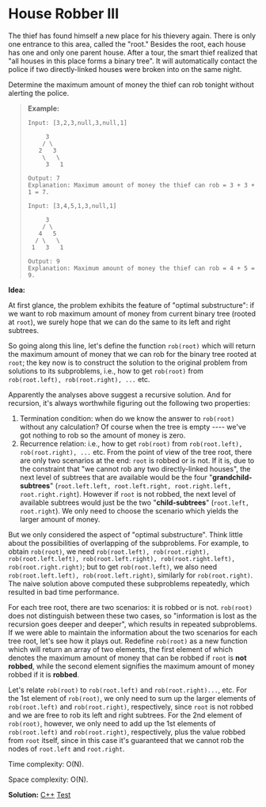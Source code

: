 # House Robber III

The thief has found himself a new place for his thievery again. There is only one entrance to this area, called the "root." Besides the root, each house has one and only one parent house. After a tour, the smart thief realized that "all houses in this place forms a binary tree". It will automatically contact the police if two directly-linked houses were broken into on the same night.

Determine the maximum amount of money the thief can rob tonight without alerting the police.

> **Example:**
>
> ```
> Input: [3,2,3,null,3,null,1]
> 
>      3
>     / \
>    2   3
>     \   \ 
>      3   1
> 
> Output: 7 
> Explanation: Maximum amount of money the thief can rob = 3 + 3 + 1 = 7.
> 
> Input: [3,4,5,1,3,null,1]
> 
>      3
>     / \
>    4   5
>   / \   \ 
>  1   3   1
> 
> Output: 9
> Explanation: Maximum amount of money the thief can rob = 4 + 5 = 9.
> ```



**Idea:** 

At first glance, the problem exhibits the feature of "optimal substructure": if we want to rob maximum amount of money from current binary tree (rooted at `root`), we surely hope that we can do the same to its left and right subtrees.



So going along this line, let's define the function `rob(root)` which will return the maximum amount of money that we can rob for the binary tree rooted at `root`; the key now is to construct the solution to the original problem from solutions to its subproblems, i.e., how to get `rob(root)` from `rob(root.left), rob(root.right), ...` etc.



Apparently the analyses above suggest a recursive solution. And for recursion, it's always worthwhile figuring out the following two properties:

1. Termination condition: when do we know the answer to `rob(root)` without any calculation? Of course when the tree is empty ---- we've got nothing to rob so the amount of money is zero.
2. Recurrence relation: i.e., how to get `rob(root)` from `rob(root.left), rob(root.right), ...` etc. From the point of view of the tree root, there are only two scenarios at the end: `root` is robbed or is not. If it is, due to the constraint that "we cannot rob any two directly-linked houses", the next level of subtrees that are available would be the four "**grandchild-subtrees**" (`root.left.left, root.left.right, root.right.left, root.right.right`). However if `root` is not robbed, the next level of available subtrees would just be the two "**child-subtrees**" (`root.left, root.right`). We only need to choose the scenario which yields the larger amount of money.



But we only considered the aspect of "optimal substructure". Think little about the possibilities of overlapping of the subproblems. For example, to obtain `rob(root)`, we need `rob(root.left), rob(root.right), rob(root.left.left), rob(root.left.right), rob(root.right.left), rob(root.right.right)`; but to get `rob(root.left)`, we also need `rob(root.left.left), rob(root.left.right)`, similarly for `rob(root.right)`. The naive solution above computed these subproblems repeatedly, which resulted in bad time performance.



For each tree root, there are two scenarios: it is robbed or is not. `rob(root)` does not distinguish between these two cases, so "information is lost as the recursion goes deeper and deeper", which results in repeated subproblems. If we were able to maintain the information about the two scenarios for each tree root, let's see how it plays out. Redefine `rob(root)` as a new function which will return an array of two elements, the first element of which denotes the maximum amount of money that can be robbed if `root` is **not robbed**, while the second element signifies the maximum amount of money robbed if it is **robbed**.



Let's relate `rob(root)` to `rob(root.left)` and `rob(root.right)...`, etc. For the 1st element of `rob(root)`, we only need to sum up the larger elements of `rob(root.left)` and `rob(root.right)`, respectively, since `root` is not robbed and we are free to rob its left and right subtrees. For the 2nd element of `rob(root)`, however, we only need to add up the 1st elements of `rob(root.left)` and `rob(root.right)`, respectively, plus the value robbed from `root` itself, since in this case it's guaranteed that we cannot rob the nodes of `root.left` and `root.right`.



Time complexity: O(N).

Space complexity: O(N).



**Solution:** [C++](./solution.h)	[Test](./Test.cpp)